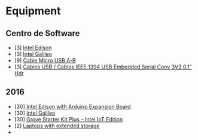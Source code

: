 Equipment
==

## Centro de Software

- [3] [Intel Edison](http://www.seeedstudio.com/depot/Intel-Edison-Breakout-Kit-p-2151.html?cPath=6_7)
- [3] [Intel Galileo](http://www.seeedstudio.com/depot/Intel-Galileo-p-1704.html)
- [9] [Cable Micro USB A-B](http://www.330ohms.com/Cable-Micro-USB-A-B_p_208.html)
- [3] [Cables USB / Cables IEEE 1394 USB Embedded Serial Conv 3V3 0.1" Hdr](http://www.mouser.mx/ProductDetail/FTDI/TTL-232R-3V3/?qs=sGAEpiMZZMuGxYVy11yKKo9Jh1vSyHd5j3BYkuIZ9TA%3d)

## 2016

- [30] [Intel Edison with Arduino Expansion Board](http://www.seeedstudio.com/depot/Intel-Edison-for-Arduino-p-2149.html)
- [30] [Intel Galileo](http://www.seeedstudio.com/depot/Intel-Galileo-p-1704.html)
- [30] [Grove Starter Kit Plus – Intel IoT Edition](http://www.seeedstudio.com/depot/Grove-starter-kit-plus-Intel-IoT-Edition-for-Intel-Galileo-Gen-2-and-Edison-p-1978.html?ref=staffPicked)
- [2] [Laptops with extended storage]()
- 